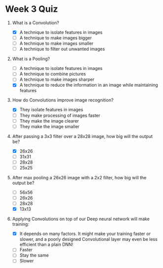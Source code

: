 # Week 3 Quiz

1. What is a Convolution?

   - [X] A technique to isolate features in images
   - [ ] A technique to make images bigger
   - [ ] A technique to make images smaller
   - [ ] A technique to filter out unwanted images

2. What is a Pooling?

   - [ ] A technique to isolate features in images
   - [ ] A technique to combine pictures
   - [ ] A technique to make images sharper
   - [X] A technique to reduce the information in an image while maintaining features

3. How do Convolutions improve image recognition?

   - [X] They isolate features in images
   - [ ] They make processing of images faster
   - [ ] They make the image clearer
   - [ ] They make the image smaller

4. After passing a 3x3 filter over a 28x28 image, how big will the output be?

   - [X] 26x26
   - [ ] 31x31
   - [ ] 28x28
   - [ ] 25x25

5. After max pooling a 26x26 image with a 2x2 filter, how big will the output be?

   - [ ] 56x56
   - [ ] 26x26
   - [ ] 28x28
   - [X] 13x13

6. Applying Convolutions on top of our Deep neural network will make training:

   - [X] It depends on many factors. It might make your training faster or slower, and a poorly designed Convolutional layer may even be less efficient than a plain DNN!
   - [ ] Faster
   - [ ] Stay the same
   - [ ] Slower
